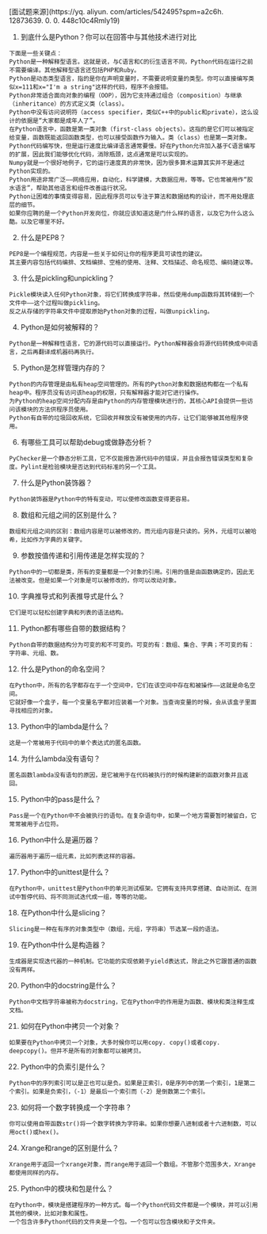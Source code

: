 [面试题来源](https://yq. aliyun. com/articles/542495?spm=a2c6h. 12873639. 0. 0. 448c10c4Rmly19)

1. 到底什么是Python？你可以在回答中与其他技术进行对比
```
下面是一些关键点：
Python是一种解释型语言。这就是说，与C语言和C的衍生语言不同，Python代码在运行之前不需要编译。其他解释型语言还包括PHP和Ruby。
Python是动态类型语言，指的是你在声明变量时，不需要说明变量的类型。你可以直接编写类似x=111和x="I'm a string"这样的代码，程序不会报错。
Python非常适合面向对象的编程（OOP），因为它支持通过组合（composition）与继承（inheritance）的方式定义类（class）。
Python中没有访问说明符（access specifier，类似C++中的public和private），这么设计的依据是“大家都是成年人了”。
在Python语言中，函数是第一类对象（first-class objects）。这指的是它们可以被指定给变量，函数既能返回函数类型，也可以接受函数作为输入。类（class）也是第一类对象。
Python代码编写快，但是运行速度比编译语言通常要慢。好在Python允许加入基于C语言编写的扩展，因此我们能够优化代码，消除瓶颈，这点通常是可以实现的。
Numpy就是一个很好地例子，它的运行速度真的非常快，因为很多算术运算其实并不是通过Python实现的。
Python用途非常广泛——网络应用，自动化，科学建模，大数据应用，等等。它也常被用作“胶水语言”，帮助其他语言和组件改善运行状况。
Python让困难的事情变得容易，因此程序员可以专注于算法和数据结构的设计，而不用处理底层的细节。
如果你应聘的是一个Python开发岗位，你就应该知道这是门什么样的语言，以及它为什么这么酷。以及它哪里不好。
```

2. 什么是PEP8？
```
PEP8是一个编程规范，内容是一些关于如何让你的程序更具可读性的建议。
其主要内容包括代码编排、文档编排、空格的使用、注释、文档描述、命名规范、编码建议等。
```

3. 什么是pickling和unpickling？
```
Pickle模块读入任何Python对象，将它们转换成字符串，然后使用dump函数将其转储到一个文件中——这个过程叫做pickling。
反之从存储的字符串文件中提取原始Python对象的过程，叫做unpickling。
```

4. Python是如何被解释的？
```
Python是一种解释性语言，它的源代码可以直接运行。Python解释器会将源代码转换成中间语言，之后再翻译成机器码再执行。
```

5. Python是怎样管理内存的？
```
Python的内存管理是由私有heap空间管理的。所有的Python对象和数据结构都在一个私有heap中。程序员没有访问该heap的权限，只有解释器才能对它进行操作。
为Python的heap空间分配内存是由Python的内存管理模块进行的，其核心API会提供一些访问该模块的方法供程序员使用。
Python有自带的垃圾回收系统，它回收并释放没有被使用的内存，让它们能够被其他程序使用。
```

6. 有哪些工具可以帮助debug或做静态分析？
```
PyChecker是一个静态分析工具，它不仅能报告源代码中的错误，并且会报告错误类型和复杂度。Pylint是检验模块是否达到代码标准的另一个工具。
```

7. 什么是Python装饰器？
```
Python装饰器是Python中的特有变动，可以使修改函数变得更容易。
```
8. 数组和元组之间的区别是什么？
```
数组和元组之间的区别：数组内容是可以被修改的，而元组内容是只读的。另外，元组可以被哈希，比如作为字典的关键字。
```
9. 参数按值传递和引用传递是怎样实现的？
```
Python中的一切都是类，所有的变量都是一个对象的引用。引用的值是由函数确定的，因此无法被改变。但是如果一个对象是可以被修改的，你可以改动对象。
```
10. 字典推导式和列表推导式是什么？
```
它们是可以轻松创建字典和列表的语法结构。
```
11. Python都有哪些自带的数据结构？
```
Python自带的数据结构分为可变的和不可变的。可变的有：数组、集合、字典；不可变的有：字符串、元组、数。
```

12. 什么是Python的命名空间？
```
在Python中，所有的名字都存在于一个空间中，它们在该空间中存在和被操作——这就是命名空间。
它就好像一个盒子，每一个变量名字都对应装着一个对象。当查询变量的时候，会从该盒子里面寻找相应的对象。
```

13. Python中的lambda是什么？
```
这是一个常被用于代码中的单个表达式的匿名函数。
```

14. 为什么lambda没有语句？
```
匿名函数lambda没有语句的原因，是它被用于在代码被执行的时候构建新的函数对象并且返回。
```

15. Python中的pass是什么？
```
Pass是一个在Python中不会被执行的语句。在复杂语句中，如果一个地方需要暂时被留白，它常常被用于占位符。
```

16. Python中什么是遍历器？
```
遍历器用于遍历一组元素，比如列表这样的容器。
```

17. Python中的unittest是什么？
```
在Python中，unittest是Python中的单元测试框架。它拥有支持共享搭建、自动测试、在测试中暂停代码、将不同测试迭代成一组，等等的功能。
```

18. 在Python中什么是slicing？
```
Slicing是一种在有序的对象类型中（数组，元组，字符串）节选某一段的语法。
```

19. 在Python中什么是构造器？
```
生成器是实现迭代器的一种机制。它功能的实现依赖于yield表达式，除此之外它跟普通的函数没有两样。
```

20. Python中的docstring是什么？
```
Python中文档字符串被称为docstring，它在Python中的作用是为函数、模块和类注释生成文档。
```

21. 如何在Python中拷贝一个对象？
```
如果要在Python中拷贝一个对象，大多时候你可以用copy. copy()或者copy. deepcopy()。但并不是所有的对象都可以被拷贝。
```

22. Python中的负索引是什么？
```
Python中的序列索引可以是正也可以是负。如果是正索引，0是序列中的第一个索引，1是第二个索引。如果是负索引，（-1）是最后一个索引而（-2）是倒数第二个索引。
```

23. 如何将一个数字转换成一个字符串？
```
你可以使用自带函数str()将一个数字转换为字符串。如果你想要八进制或者十六进制数，可以用oct()或hex()。
```

24. Xrange和range的区别是什么？
```
Xrange用于返回一个xrange对象，而range用于返回一个数组。不管那个范围多大，Xrange都使用同样的内存。
```

25. Python中的模块和包是什么？
```
在Python中，模块是搭建程序的一种方式。每一个Python代码文件都是一个模块，并可以引用其他的模块，比如对象和属性。
一个包含许多Python代码的文件夹是一个包。一个包可以包含模块和子文件夹。
```

